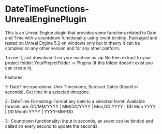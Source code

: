 # DateTimeFunctions-UnrealEnginePlugin
 This is an Unreal Engine plugin that provides some functions related to Date and Time with a countdown functionality using event binding.
Packaged and tested on Unreal Engine 5.2 on windows only but in theory it can be compiled on any other version and for any other platform.

To use it, just download it on your machine as zip file then extract to your project folder: YourProjectFolder -> Plugins (if this folder doesn't exist you can create it).

Features:

1- DateTime operations: Unix Timestamp, Subtract Dates (Result in seconds), Get time in a selected timezone.

2- DateTime Formating: Format any date to a selected formt. Available formats are: DD/MM/YYYY | MM/DD/YYYY | Mon,DD YYYY | DD Mon YYYY | DD Month YYYY | YYYY-MM-DD

3- Countdown functionality: Input in seconds, an event can be binded and called on every second to update the seconds.
